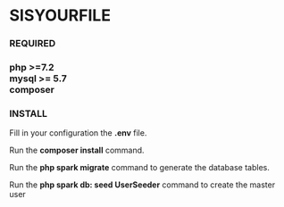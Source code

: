 <h1>SISYOURFILE</h1>
<h3>REQUIRED<h3>
php >=7.2<br>
mysql >= 5.7<br>
composer<br>

<h3>INSTALL</h3>

Fill in your configuration the <b>.env</b> file. <br>


Run the <b>composer install</b> command. <br>

Run the <b>php spark migrate</b> command  to generate the database tables.<br>

Run the <b>php spark db: seed UserSeeder</b> command
to create the master user
